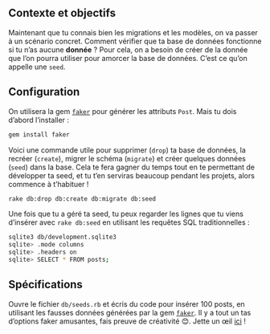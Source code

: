 ## Contexte et objectifs

Maintenant que tu connais bien les migrations et les modèles, on va passer à un scénario concret. Comment vérifier que ta base de données fonctionne si tu n’as aucune **donnée** ? Pour cela, on a besoin de créer de la donnée que l’on pourra utiliser pour amorcer la base de données. C’est ce qu’on appelle une `seed`.

## Configuration

On utilisera la gem [`faker`](https://github.com/stympy/faker) pour générer les attributs `Post`. Mais tu dois d’abord l’installer :

```bash
gem install faker
```

Voici une commande utile pour supprimer (`drop`) ta base de données, la recréer (`create`), migrer le schéma (`migrate`) et créer quelques données (`seed`) dans la base. Cela te fera gagner du temps tout en te permettant de développer ta seed, et tu t’en serviras beaucoup pendant les projets, alors commence à t’habituer !

```bash
rake db:drop db:create db:migrate db:seed
```

Une fois que tu a géré ta seed, tu peux regarder les lignes que tu viens d’insérer avec `rake db:seed` en utilisant les requêtes SQL traditionnelles :

```bash
sqlite3 db/development.sqlite3
sqlite> .mode columns
sqlite> .headers on
sqlite> SELECT * FROM posts;
```

## Spécifications

Ouvre le fichier `db/seeds.rb` et écris du code pour insérer 100 posts, en utilisant les fausses données générées par la gem [`faker`](https://github.com/stympy/faker). Il y a tout un tas d’options faker amusantes, fais preuve de créativité 😊. Jette un œil [ici](https://github.com/stympy/faker#faker) !
